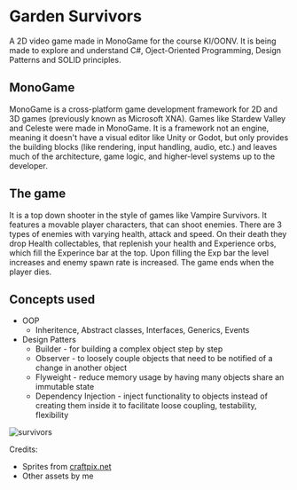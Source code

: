 # Garden Survivors
A 2D video game made in MonoGame for the course KI/OONV. It is being made to explore and understand C#, Oject-Oriented Programming, Design Patterns and SOLID principles.

## MonoGame
MonoGame is a cross-platform game development framework for 2D and 3D games (previously known as Microsoft XNA). Games like Stardew Valley and Celeste were made in MonoGame.
It is a framework not an engine, meaning it doesn't have a visual editor like Unity or Godot, but only provides the building blocks (like rendering, input handling, audio, etc.) and leaves much of the architecture, game logic, and higher-level systems up to the developer.

## The game
It is a top down shooter in the style of games like Vampire Survivors. It features a movable player characters, that can shoot enemies. There are 3 types of enemies with varying health, attack and speed. On their death they drop Health collectables,
that replenish your health and Experience orbs, which fill the Experince bar at the top. Upon filling the Exp bar the level increases and enemy spawn rate is increased. The game ends when the player dies.

## Concepts used
- OOP
  - Inheritence, Abstract classes, Interfaces, Generics, Events
- Design Patters
  - Builder - for building a complex object step by step
  - Observer - to loosely couple objects that need to be notified of a change in another object
  - Flyweight - reduce memory usage by having many objects share an immutable state
  - Dependency Injection - inject functionality to objects instead of creating them inside it to facilitate loose coupling, testability, flexibility

![survivors](https://github.com/user-attachments/assets/850add87-bd42-4efe-95a7-63b323d208c1)

Credits:
- Sprites from [craftpix.net](https://craftpix.net/freebies/free-low-level-monsters-pixel-icons-32x32/)
- Other assets by me
